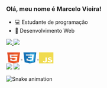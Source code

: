 ### Olá, meu nome é Marcelo Vieira!

- 💻 Estudante de programação
- 📰 Desenvolvimento Web

<div align="left">
  <a href="https://github.com/marcelo23vds">
  <img height="180em" src="https://github-readme-stats.vercel.app/api?username=marcelo23vds&show_icons=true&theme=vision-friendly-dark&include_all_commits=true&count_private=true"/>
  <img height="180em" src="https://github-readme-stats.vercel.app/api/top-langs/?username=marcelo23vds&layout=compact&langs_count=7&theme=vision-friendly-dark"/>
</div>
  
<div style="display: inline_block"><br>
  <img align="center" alt="HTML" height="30" width="40" src="https://raw.githubusercontent.com/devicons/devicon/master/icons/html5/html5-original.svg">
  <img align="center" alt="CSS" height="30" width="40" src="https://raw.githubusercontent.com/devicons/devicon/master/icons/css3/css3-original.svg">
  <img align="center" alt="Js" height="30" width="40" src="https://raw.githubusercontent.com/devicons/devicon/master/icons/javascript/javascript-plain.svg">
</div>  

<div> 
  <a href = "mailto:marcelo23vds@gmail.com"><img src="https://img.shields.io/badge/-Gmail-%23333?style=for-the-badge&logo=gmail&logoColor=red" target="_blank"></a>
  <a href="https://www.linkedin.com/in/marcelo-vieira-5950841b4/" target="_blank"><img src="https://img.shields.io/badge/-LinkedIn-%230077B5?style=for-the-badge&logo=linkedin&logoColor=white" target="_blank"></a>
</div>

![Snake animation](https://github.com/marcelo23vds/marcelo23vds/blob/output/github-contribution-grid-snake.svg)
